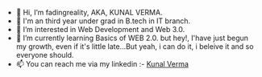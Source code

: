 - 👋 Hi, I’m fadingreality, AKA, KUNAL VERMA.
- 📖 I'm an third year under grad in B.tech in IT branch.
- 👀 I’m interested in Web Development and Web 3.0.
- 🌱 I’m currently learning Basics of WEB 2.0. but hey!, I'have just begun my growth, even if it's little late...But yeah, i can do it, i beleive it and so everyone should.
- 📫 You can reach me via my linkedin :- <a href = "https://www.linkedin.com/in/kunal-verma-86aa0b204/">Kunal Verma</a>

